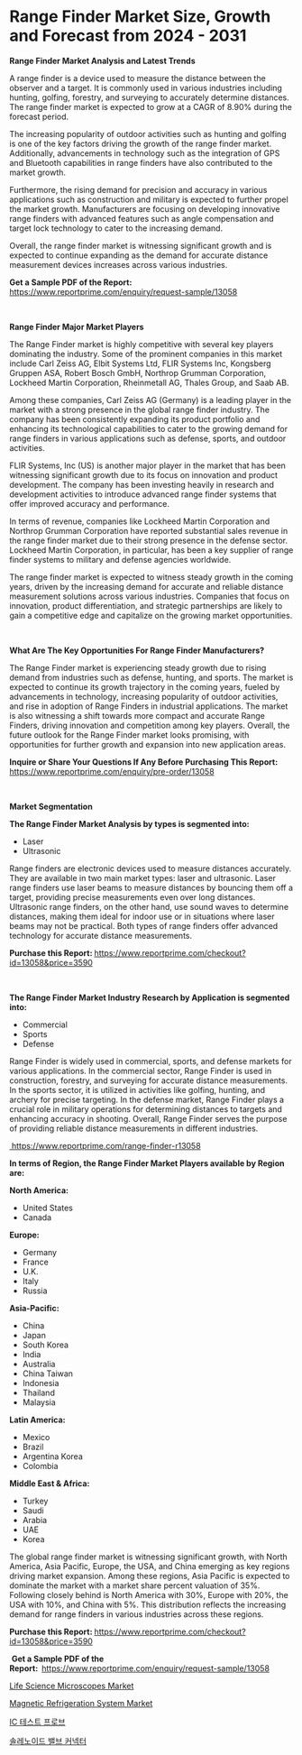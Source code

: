 <p><h1>Range Finder Market Size, Growth and Forecast from 2024 - 2031</h1></p><p><strong>Range Finder Market Analysis and Latest Trends</strong></p>
<p><p>A range finder is a device used to measure the distance between the observer and a target. It is commonly used in various industries including hunting, golfing, forestry, and surveying to accurately determine distances. The range finder market is expected to grow at a CAGR of 8.90% during the forecast period.</p><p>The increasing popularity of outdoor activities such as hunting and golfing is one of the key factors driving the growth of the range finder market. Additionally, advancements in technology such as the integration of GPS and Bluetooth capabilities in range finders have also contributed to the market growth.</p><p>Furthermore, the rising demand for precision and accuracy in various applications such as construction and military is expected to further propel the market growth. Manufacturers are focusing on developing innovative range finders with advanced features such as angle compensation and target lock technology to cater to the increasing demand.</p><p>Overall, the range finder market is witnessing significant growth and is expected to continue expanding as the demand for accurate distance measurement devices increases across various industries.</p></p>
<p><strong>Get a Sample PDF of the Report:&nbsp;</strong> <a href="https://www.reportprime.com/enquiry/request-sample/13058">https://www.reportprime.com/enquiry/request-sample/13058</a></p>
<p>&nbsp;</p>
<p><strong>Range Finder Major Market Players</strong></p>
<p><p>The Range Finder market is highly competitive with several key players dominating the industry. Some of the prominent companies in this market include Carl Zeiss AG, Elbit Systems Ltd, FLIR Systems Inc, Kongsberg Gruppen ASA, Robert Bosch GmbH, Northrop Grumman Corporation, Lockheed Martin Corporation, Rheinmetall AG, Thales Group, and Saab AB.</p><p>Among these companies, Carl Zeiss AG (Germany) is a leading player in the market with a strong presence in the global range finder industry. The company has been consistently expanding its product portfolio and enhancing its technological capabilities to cater to the growing demand for range finders in various applications such as defense, sports, and outdoor activities.</p><p>FLIR Systems, Inc (US) is another major player in the market that has been witnessing significant growth due to its focus on innovation and product development. The company has been investing heavily in research and development activities to introduce advanced range finder systems that offer improved accuracy and performance.</p><p>In terms of revenue, companies like Lockheed Martin Corporation and Northrop Grumman Corporation have reported substantial sales revenue in the range finder market due to their strong presence in the defense sector. Lockheed Martin Corporation, in particular, has been a key supplier of range finder systems to military and defense agencies worldwide.</p><p>The range finder market is expected to witness steady growth in the coming years, driven by the increasing demand for accurate and reliable distance measurement solutions across various industries. Companies that focus on innovation, product differentiation, and strategic partnerships are likely to gain a competitive edge and capitalize on the growing market opportunities.</p></p>
<p>&nbsp;</p>
<p><strong>What Are The Key Opportunities For Range Finder Manufacturers?</strong></p>
<p><p>The Range Finder market is experiencing steady growth due to rising demand from industries such as defense, hunting, and sports. The market is expected to continue its growth trajectory in the coming years, fueled by advancements in technology, increasing popularity of outdoor activities, and rise in adoption of Range Finders in industrial applications. The market is also witnessing a shift towards more compact and accurate Range Finders, driving innovation and competition among key players. Overall, the future outlook for the Range Finder market looks promising, with opportunities for further growth and expansion into new application areas.</p></p>
<p><strong>Inquire or Share Your Questions If Any Before Purchasing This Report:</strong> <a href="https://www.reportprime.com/enquiry/pre-order/13058">https://www.reportprime.com/enquiry/pre-order/13058</a></p>
<p>&nbsp;</p>
<p><strong>Market Segmentation</strong></p>
<p><strong>The Range Finder Market Analysis by types is segmented into:</strong></p>
<p><ul><li>Laser</li><li>Ultrasonic</li></ul></p>
<p><p>Range finders are electronic devices used to measure distances accurately. They are available in two main market types: laser and ultrasonic. Laser range finders use laser beams to measure distances by bouncing them off a target, providing precise measurements even over long distances. Ultrasonic range finders, on the other hand, use sound waves to determine distances, making them ideal for indoor use or in situations where laser beams may not be practical. Both types of range finders offer advanced technology for accurate distance measurements.</p></p>
<p><strong>Purchase this Report:&nbsp;</strong><a href="https://www.reportprime.com/checkout?id=13058&price=3590">https://www.reportprime.com/checkout?id=13058&price=3590</a></p>
<p>&nbsp;</p>
<p><strong>The Range Finder Market Industry Research by Application is segmented into:</strong></p>
<p><ul><li>Commercial</li><li>Sports</li><li>Defense</li></ul></p>
<p><p>Range Finder is widely used in commercial, sports, and defense markets for various applications. In the commercial sector, Range Finder is used in construction, forestry, and surveying for accurate distance measurements. In the sports sector, it is utilized in activities like golfing, hunting, and archery for precise targeting. In the defense market, Range Finder plays a crucial role in military operations for determining distances to targets and enhancing accuracy in shooting. Overall, Range Finder serves the purpose of providing reliable distance measurements in different industries.</p></p>
<p><a href="https://www.reportprime.com/range-finder-r13058">&nbsp;https://www.reportprime.com/range-finder-r13058</a></p>
<p><strong>In terms of Region, the Range Finder Market Players available by Region are:</strong></p>
<p>
    <p> <strong> North America: </strong>
        <ul>
            <li>United States</li>
            <li>Canada</li>
        </ul>
        </p> 
    <p> <strong> Europe: </strong>
        <ul>
            <li>Germany</li>
            <li>France</li>
            <li>U.K.</li>
            <li>Italy</li>
            <li>Russia</li>
        </ul>
        </p> 
    <p> <strong> Asia-Pacific: </strong>
        <ul>
            <li>China</li>
            <li>Japan</li>
            <li>South Korea</li>
            <li>India</li>
            <li>Australia</li>
            <li>China Taiwan</li>
            <li>Indonesia</li>
            <li>Thailand</li>
            <li>Malaysia</li>
        </ul>
        </p> 
    <p> <strong> Latin America: </strong>
        <ul>
            <li>Mexico</li>
            <li>Brazil</li>
            <li>Argentina Korea</li>
            <li>Colombia</li>
        </ul>
        </p> 
    <p> <strong> Middle East & Africa: </strong>
        <ul>
            <li>Turkey</li>
            <li>Saudi</li>
            <li>Arabia</li>
            <li>UAE</li>
            <li>Korea</li>
        </ul>
    </p>
    </p>
<p><p>The global range finder market is witnessing significant growth, with North America, Asia Pacific, Europe, the USA, and China emerging as key regions driving market expansion. Among these regions, Asia Pacific is expected to dominate the market with a market share percent valuation of 35%. Following closely behind is North America with 30%, Europe with 20%, the USA with 10%, and China with 5%. This distribution reflects the increasing demand for range finders in various industries across these regions.</p></p>
<p><strong>Purchase this Report: </strong><a href="https://www.reportprime.com/checkout?id=13058&price=3590">https://www.reportprime.com/checkout?id=13058&price=3590</a></p>
<p>&nbsp;<strong>Get a Sample PDF of the Report:&nbsp;&nbsp;</strong><a href="https://www.reportprime.com/enquiry/request-sample/13058">https://www.reportprime.com/enquiry/request-sample/13058</a></p>
<p><strong></strong></p>
<p><p><a href="https://github.com/jodemen/Market-Research-Report-List-3/blob/main/life-science-microscopes-market.md">Life Science Microscopes Market</a></p><p><a href="https://github.com/marloy8/Market-Research-Report-List-5/blob/main/magnetic-refrigeration-system-market.md">Magnetic Refrigeration System Market</a></p><p><a href="https://github.com/nhaiquang84/Market-Research-Report-List-1/blob/main/239719765342.md">IC 테스트 프로브</a></p><p><a href="https://github.com/airdroplover110/Market-Research-Report-List-1/blob/main/863197165344.md">솔레노이드 밸브 커넥터</a></p></p>